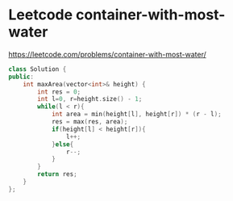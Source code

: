 # Leetcode container-with-most-water

<https://leetcode.com/problems/container-with-most-water/>

```c++
class Solution {
public:
    int maxArea(vector<int>& height) {
        int res = 0;
        int l=0, r=height.size() - 1;
        while(l < r){
            int area = min(height[l], height[r]) * (r - l);
            res = max(res, area);
            if(height[l] < height[r]){
                l++;
            }else{
                r--;
            }
        }
        return res;
    }
};
```

